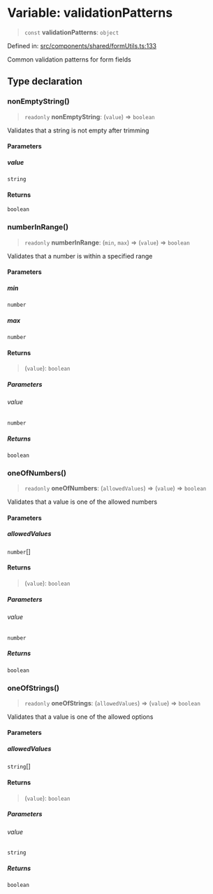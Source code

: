 # Variable: validationPatterns

> `const` **validationPatterns**: `object`

Defined in: [src/components/shared/formUtils.ts:133](https://github.com/Nick2bad4u/Uptime-Watcher/blob/main/src/components/shared/formUtils.ts#L133)

Common validation patterns for form fields

## Type declaration

### nonEmptyString()

> `readonly` **nonEmptyString**: (`value`) => `boolean`

Validates that a string is not empty after trimming

#### Parameters

##### value

`string`

#### Returns

`boolean`

### numberInRange()

> `readonly` **numberInRange**: (`min`, `max`) => (`value`) => `boolean`

Validates that a number is within a specified range

#### Parameters

##### min

`number`

##### max

`number`

#### Returns

> (`value`): `boolean`

##### Parameters

###### value

`number`

##### Returns

`boolean`

### oneOfNumbers()

> `readonly` **oneOfNumbers**: (`allowedValues`) => (`value`) => `boolean`

Validates that a value is one of the allowed numbers

#### Parameters

##### allowedValues

`number`[]

#### Returns

> (`value`): `boolean`

##### Parameters

###### value

`number`

##### Returns

`boolean`

### oneOfStrings()

> `readonly` **oneOfStrings**: (`allowedValues`) => (`value`) => `boolean`

Validates that a value is one of the allowed options

#### Parameters

##### allowedValues

`string`[]

#### Returns

> (`value`): `boolean`

##### Parameters

###### value

`string`

##### Returns

`boolean`
